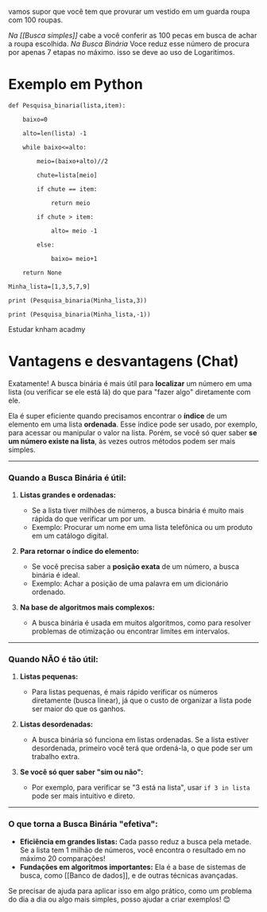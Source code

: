 vamos supor que você tem que provurar um vestido em um guarda roupa com 100 roupas. 

*Na [[Busca simples]]* cabe a você conferir as 100 pecas em busca de achar a roupa escolhida.
*Na Busca Binária* Voce reduz esse número de procura por apenas 7 etapas no máximo.
isso se deve ao uso de Logaritimos.
# Exemplo em Python

```
def Pesquisa_binaria(lista,item):

    baixo=0

    alto=len(lista) -1

    while baixo<=alto:

        meio=(baixo+alto)//2

        chute=lista[meio]

        if chute == item:

            return meio

        if chute > item:

            alto= meio -1

        else:

            baixo= meio+1

    return None

Minha_lista=[1,3,5,7,9]

print (Pesquisa_binaria(Minha_lista,3))

print (Pesquisa_binaria(Minha_lista,-1))
```
Estudar knham acadmy

# Vantagens e desvantagens (Chat)

Exatamente! A busca binária é mais útil para **localizar** um número em uma lista (ou verificar se ele está lá) do que para "fazer algo" diretamente com ele.

Ela é super eficiente quando precisamos encontrar o **índice** de um elemento em uma lista **ordenada**. Esse índice pode ser usado, por exemplo, para acessar ou manipular o valor na lista. Porém, se você só quer saber **se um número existe na lista**, às vezes outros métodos podem ser mais simples.

---

### Quando a Busca Binária é útil:

1. **Listas grandes e ordenadas:**
    
    - Se a lista tiver milhões de números, a busca binária é muito mais rápida do que verificar um por um.
    - Exemplo: Procurar um nome em uma lista telefônica ou um produto em um catálogo digital.
2. **Para retornar o índice do elemento:**
    
    - Se você precisa saber a **posição exata** de um número, a busca binária é ideal.
    - Exemplo: Achar a posição de uma palavra em um dicionário ordenado.
3. **Na base de algoritmos mais complexos:**
    
    - A busca binária é usada em muitos algoritmos, como para resolver problemas de otimização ou encontrar limites em intervalos.

---

### Quando NÃO é tão útil:

1. **Listas pequenas:**
    
    - Para listas pequenas, é mais rápido verificar os números diretamente (busca linear), já que o custo de organizar a lista pode ser maior do que os ganhos.
2. **Listas desordenadas:**
    
    - A busca binária só funciona em listas ordenadas. Se a lista estiver desordenada, primeiro você terá que ordená-la, o que pode ser um trabalho extra.
3. **Se você só quer saber "sim ou não":**
    
    - Por exemplo, para verificar se "3 está na lista", usar `if 3 in lista` pode ser mais intuitivo e direto.

---

### O que torna a Busca Binária "efetiva":

- **Eficiência em grandes listas:** Cada passo reduz a busca pela metade. Se a lista tem 1 milhão de números, você encontra o resultado em no máximo 20 comparações!
- **Fundações em algoritmos importantes:** Ela é a base de sistemas de busca, como [[Banco de dados]], e de outras técnicas avançadas.

Se precisar de ajuda para aplicar isso em algo prático, como um problema do dia a dia ou algo mais simples, posso ajudar a criar exemplos! 😊